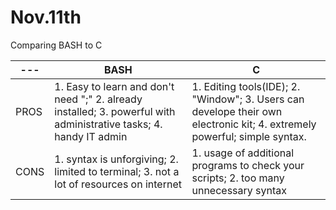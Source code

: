 Nov.11th
=========
Comparing BASH to C

--- | BASH | C
--- | --- | ---
PROS | 1. Easy to learn and don't need ";" 2. already installed; 3. powerful with administrative tasks; 4. handy IT admin  | 1. Editing tools(IDE); 2. "Window"; 3. Users can develope their own electronic kit; 4. extremely powerful; simple syntax.
CONS | 1. syntax is unforgiving; 2. limited to terminal; 3. not a lot of resources on internet | 1. usage of additional programs to check your scripts; 2. too many unnecessary syntax
